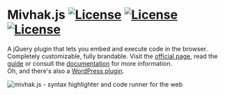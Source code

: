
# Mivhak.js [![License](https://scrutinizer-ci.com/g/askupasoftware/mivhak.js/badges/build.png?b=master)](https://scrutinizer-ci.com/g/askupasoftware/mivhak.js/build-status/master) [![License](https://scrutinizer-ci.com/g/askupasoftware/mivhak.js/badges/quality-score.png?b=master)](https://scrutinizer-ci.com/g/askupasoftware/mivhak.js/build-status/master) [![License](https://img.shields.io/badge/license-GPL--3.0%2B-red.svg)](https://raw.githubusercontent.com/askupasoftware/mivhak.js/master/LICENSE.md)

A jQuery plugin that lets you embed and execute code in the browser. Completely customizable, fully brandable. Visit the [official page](http://products.askupasoftware.com/mivhak-js/), read the [guide](http://products.askupasoftware.com/mivhak-js/guide/) or consult the [documentation](http://products.askupasoftware.com/mivhak-js/documentation/) for more information.  
Oh, and there's also a [WordPress plugin](https://wordpress.org/plugins/mivhak/).


![mivhak.js - syntax highlighter and code runner for the web](http://askupasoftware.com/wp-content/uploads/2014/01/mivhak.gif)
